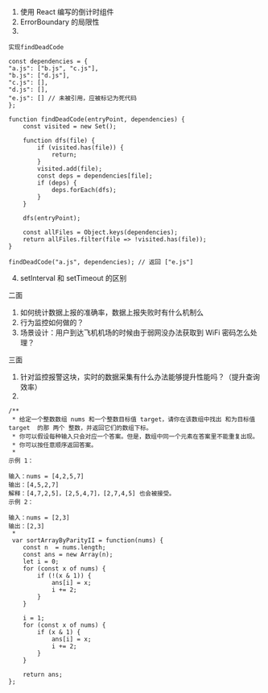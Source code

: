 1. 使用 React 编写的倒计时组件
2. ErrorBoundary 的局限性
3. 
```
实现findDeadCode

const dependencies = {  
"a.js": ["b.js", "c.js"],  
"b.js": ["d.js"],  
"c.js": [],  
"d.js": [],  
"e.js": [] // 未被引用，应被标记为死代码  
}; 

function findDeadCode(entryPoint, dependencies) {
    const visited = new Set();

    function dfs(file) {
        if (visited.has(file)) {
            return;
        }
        visited.add(file);
        const deps = dependencies[file];
        if (deps) {
            deps.forEach(dfs);
        }
    }

    dfs(entryPoint);

    const allFiles = Object.keys(dependencies);
    return allFiles.filter(file => !visited.has(file));
}

findDeadCode("a.js", dependencies); // 返回 ["e.js"] 
```
4. setInterval 和 setTimeout 的区别

二面
1. 如何统计数据上报的准确率，数据上报失败时有什么机制么
2. 行为监控如何做的？
3. 场景设计：用户到达飞机机场的时候由于弱网没办法获取到 WiFi 密码怎么处理？

三面
1. 针对监控报警这块，实时的数据采集有什么办法能够提升性能吗？（提升查询效率）
2. 
```
/**
 * 给定一个整数数组 nums 和一个整数目标值 target，请你在该数组中找出 和为目标值 target  的那 两个 整数，并返回它们的数组下标。
 * 你可以假设每种输入只会对应一个答案。但是，数组中同一个元素在答案里不能重复出现。
 * 你可以按任意顺序返回答案。
 *
示例 1：

输入：nums = [4,2,5,7]
输出：[4,5,2,7]
解释：[4,7,2,5]，[2,5,4,7]，[2,7,4,5] 也会被接受。
示例 2：

输入：nums = [2,3]
输出：[2,3]
 *
 var sortArrayByParityII = function(nums) {
    const n  = nums.length;
    const ans = new Array(n);
    let i = 0;
    for (const x of nums) {
        if (!(x & 1)) {
            ans[i] = x;
            i += 2;
        } 
    }

    i = 1;
    for (const x of nums) {
        if (x & 1) {
            ans[i] = x;
            i += 2;
        }
    }

    return ans;
};
```
